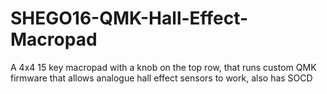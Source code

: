 # SHEGO16-QMK-Hall-Effect-Macropad
A 4x4 15 key macropad with a knob on the top row, that runs custom QMK firmware that allows analogue hall effect sensors to work, also has SOCD

